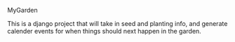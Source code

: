 MyGarden

This is a django project that will take in seed and planting info, and generate calender events for when things should next happen in the garden.


